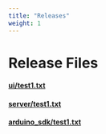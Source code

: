 ```yaml
---
title: "Releases"
weight: 1
---
```


# Release Files

<a href="https://files.telemetryjet.com/ui/test1.txt">
    <h4><span class="bp3-icon-standard bp3-icon-document"></span>ui/test1.txt</h4>
</a>
    
<a href="https://files.telemetryjet.com/server/test1.txt">
    <h4><span class="bp3-icon-standard bp3-icon-document"></span>server/test1.txt</h4>
</a>
    
<a href="https://files.telemetryjet.com/arduino_sdk/test1.txt">
    <h4><span class="bp3-icon-standard bp3-icon-document"></span>arduino_sdk/test1.txt</h4>
</a>
    